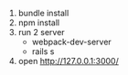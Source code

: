 1. bundle install
1. npm install
1. run 2 server
   * webpack-dev-server
   * rails s
1. open http://127.0.0.1:3000/


